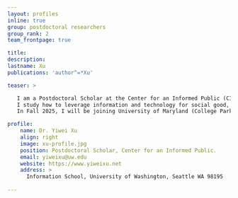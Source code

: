 ```yaml
---
layout: profiles
inline: true
group: postdoctoral researchers
group_rank: 2
team_frontpage: true

title:
description: 
lastname: Xu
publications: 'author^=*Xu'

teaser: >

   I am a Postdoctoral Scholar at the Center for an Informed Public (CIP) in the Information School at the University of Washington (Seattle, WA). I am also a Data Science Postdoctoral Fellow at the UW eScience Institute. I received my Ph.D. from the Department of Communication at Cornell University (Ithaca, NY).
   I study how to leverage information and technology for social good, including (a) promoting health behaviors and improving health equity, (b) understanding selective exposure and reducing polarization, and (c) addressing problematic information. I conduct experiments, surveys, and content analyses by incorporating computational methods. My work appears in venues such as Health Communication, Political Communication, International Journal of Communication, Race and Social Problems, and ICWSM. I was awarded a Doctoral Dissertation Research Improvement Grant (award #2242458) in Decision, Risk & Management Sciences from the National Science Foundation (NSF) for my dissertation. I also received a Top Paper Award and Annie Lang Outstanding Dissertation Award from the International Communication Association (ICA) Information Systems Division.
   In Fall 2025, I will be joining University of Maryland (College Park, MD) College of Information (UMD iSchool) as a tenure-track Assistant Professor. I enjoy conducting research with diverse groups of researchers and I am always on the lookout for collaborators and students to work with - please feel free to reach out; Prospective PhD students can apply to UMD iSchool's PhD program.

profile:
    name: Dr. Yiwei Xu
    align: right
    image: xu-profile.jpg
    position: Postdoctoral Scholar, Center for an Informed Public.
    email: yiweixu@uw.edu
    website: https://www.yiweixu.net 
    address: >
      Information School, University of Washington, Seattle WA 98195
   
---
```



